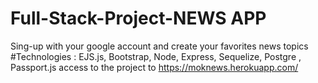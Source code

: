 # Full-Stack-Project-NEWS APP 
Sing-up with your google account and create your favorites news topics 
#Technologies : EJS.js, Bootstrap, Node, Express, Sequelize, Postgre , Passport.js
access to the project to https://moknews.herokuapp.com/
